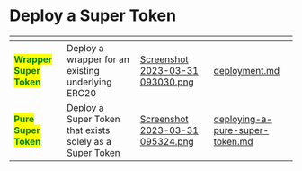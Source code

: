 # Deploy a Super Token

<table data-view="cards"><thead><tr><th></th><th></th><th data-hidden data-card-cover data-type="files"></th><th data-hidden data-card-target data-type="content-ref"></th></tr></thead><tbody><tr><td><mark style="color:green;"><strong>Wrapper Super Token</strong></mark></td><td>Deploy a wrapper for an existing underlying ERC20</td><td><a href="../../../.gitbook/assets/Screenshot 2023-03-31 093030.png">Screenshot 2023-03-31 093030.png</a></td><td><a href="deployment.md">deployment.md</a></td></tr><tr><td><mark style="color:green;"><strong>Pure Super Token</strong></mark></td><td>Deploy a Super Token that exists solely as a Super Token</td><td><a href="../../../.gitbook/assets/Screenshot 2023-03-31 095324.png">Screenshot 2023-03-31 095324.png</a></td><td><a href="deploying-a-pure-super-token.md">deploying-a-pure-super-token.md</a></td></tr></tbody></table>


